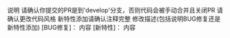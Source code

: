 说明
请确认你提交的PR是到'develop'分支，否则代码会被手动合并且关闭PR
请确认更改代码风格
新特性添加请确认注释完整
修改描述(包括说明BUG修复还是新特性添加)
[BUG修复]： 内容
[新特性]： 内容